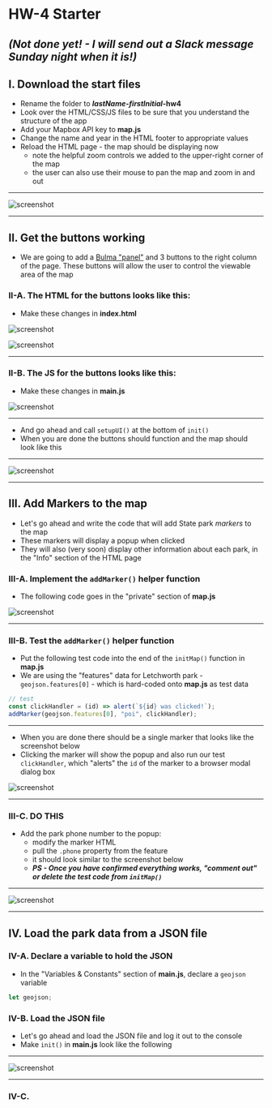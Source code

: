 # HW-4 Starter 
## *(Not done yet! - I will send out a Slack message Sunday night when it is!)*

## I. Download the start files
- Rename the folder to ***lastName*-*firstInitial*-hw4**
- Look over the HTML/CSS/JS files to be sure that you understand the structure of the app
- Add your Mapbox API key to **map.js**
- Change the name and year in the HTML footer to appropriate values
- Reload the HTML page - the map should be displaying now
  - note the helpful zoom controls we added to the upper-right corner of the map
  - the user can also use their mouse to pan the map and zoom in and out


<hr>

![screenshot](_images/HW-4A.png)

<hr>

## II. Get the buttons working
- We are going to add a [Bulma "panel"](https://bulma.io/documentation/components/panel/) and 3 buttons to the right column of the page. These buttons will allow the user to control the viewable area of the map

### II-A. The HTML for the buttons looks like this:

- Make these changes in **index.html**

![screenshot](_images/HW-4B.png)

![screenshot](_images/HW-4C.png)

<hr>

### II-B. The JS for the buttons looks like this:

- Make these changes in **main.js**

![screenshot](_images/HW-4D.png)

<hr>

- And go ahead and call `setupUI()` at the bottom of `init()`
- When you are done the buttons should function and the map should look like this

<hr>

![screenshot](_images/HW-4E.png)

<hr>

## III. Add Markers to the map

- Let's go ahead and write the code that will add State park *markers* to the map
- These markers will display a popup when clicked
- They will also (very soon) display other information about each park, in the "Info" section of the HTML page

### III-A. Implement the `addMarker()` helper function
- The following code goes in the "private" section of **map.js**

![screenshot](_images/HW-4F.png)

<hr>

### III-B. Test the `addMarker()` helper function

- Put the following test code into the end of the `initMap()` function in **map.js**
- We are using the "features" data for Letchworth park - `geojson.features[0]` - which is hard-coded onto **map.js** as test data


```js
// test
const clickHandler = (id) => alert(`${id} was clicked!`);
addMarker(geojson.features[0], "poi", clickHandler);
```

<hr>

- When you are done there should be a single marker that looks like the screenshot below
- Clicking the marker will show the popup and also run our test `clickHandler`, which "alerts" the `id` of the marker to a browser modal dialog box

![screenshot](_images/HW-4G.png)

<hr>

### III-C. DO THIS

- Add the park phone number to the popup:
  - modify the marker HTML
  - pull the `.phone` property from the feature
  - it should look similar to the screenshot below
  - ***PS - Once you have confirmed everything works, "comment out" or delete the test code from `initMap()`***

<hr>

![screenshot](_images/HW-4H.png)

<hr>

## IV. Load the park data from a JSON file

### IV-A. Declare a variable to hold the JSON

- In the "Variables & Constants" section of **main.js**, declare a `geojson` variable

```js
let geojson;
```

### IV-B. Load the JSON file

- Let's go ahead and load the JSON file and log it out to the console
- Make `init()` in **main.js** look like the following

<hr>

![screenshot](_images/HW-4I.png)

<hr>

### IV-C. 



